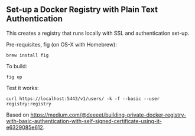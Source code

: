 Set-up a Docker Registry with Plain Text Authentication
--
This creates a registry that runs locally with SSL and authentication set-up.

Pre-requisites, fig (on OS-X with Homebrew):

    brew install fig

To build:

    fig up	
    
Test it works:

    curl https://localhost:5443/v1/users/ -k -f --basic --user registry:registry

Based on <https://medium.com/@deeeet/building-private-docker-registry-with-basic-authentication-with-self-signed-certificate-using-it-e6329085e612>.

